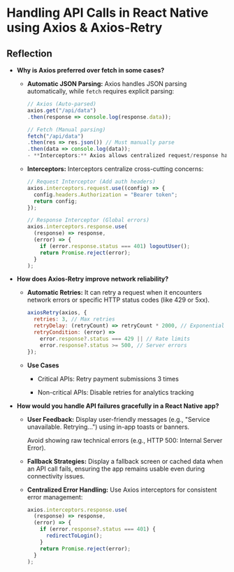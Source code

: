 # Handling API Calls in React Native using Axios & Axios-Retry

## Reflection

- **Why is Axios preferred over fetch in some cases?**

  - **Automatic JSON Parsing:** Axios handles JSON parsing automatically, while
    `fetch` requires explicit parsing:

    ```javascript
    // Axios (Auto-parsed)
    axios.get("/api/data")
    .then(response => console.log(response.data));

    // Fetch (Manual parsing)
    fetch("/api/data")
    .then(res => res.json()) // Must manually parse
    .then(data => console.log(data));
    - **Interceptors:** Axios allows centralized request/response handling.
    ```

  - **Interceptors:** Interceptors centralize cross-cutting concerns:

    ```jsx
    // Request Interceptor (Add auth headers)
    axios.interceptors.request.use((config) => {
      config.headers.Authorization = "Bearer token";
      return config;
    });

    // Response Interceptor (Global errors)
    axios.interceptors.response.use(
      (response) => response,
      (error) => {
        if (error.response.status === 401) logoutUser();
        return Promise.reject(error);
      }
    );
    ```

- **How does Axios-Retry improve network reliability?**

  - **Automatic Retries:** It can retry a request when it encounters network
    errors or specific HTTP status codes (like 429 or 5xx).

    ```jsx
    axiosRetry(axios, {
      retries: 3, // Max retries
      retryDelay: (retryCount) => retryCount * 2000, // Exponential backoff
      retryCondition: (error) =>
        error.response?.status === 429 || // Rate limits
        error.response?.status >= 500, // Server errors
    });
    ```

  - **Use Cases**

    - Critical APIs: Retry payment submissions 3 times

    - Non-critical APIs: Disable retries for analytics tracking

- **How would you handle API failures gracefully in a React Native app?**

  - **User Feedback:** Display user-friendly messages (e.g., "Service
    unavailable. Retrying...") using in-app toasts or banners.

    Avoid showing raw technical errors (e.g., HTTP 500: Internal Server Error).

  - **Fallback Strategies:** Display a fallback screen or cached data when an
    API call fails, ensuring the app remains usable even during connectivity
    issues.
  - **Centralized Error Handling:** Use Axios interceptors for consistent error
    management:

    ```jsx
    axios.interceptors.response.use(
      (response) => response,
      (error) => {
        if (error.response?.status === 401) {
          redirectToLogin();
        }
        return Promise.reject(error);
      }
    );
    ```

